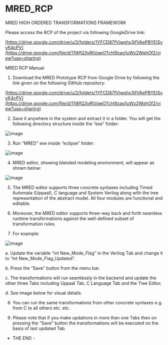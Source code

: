 # MRED_RCP
MRED HIGH ORDERED TRANSFORMATIONS FRAMEWORK

Please access the RCP of the project via following GoogleDrive link:

[https://drive.google.com/drive/u/2/folders/1YFCD87fViwphx3jfVAePBYEISvyK4cPV](https://drive.google.com/file/d/11WfQ3vRfzjqeOTchI9zag1uWz2WqhOf2/view?usp=sharing)


MRED RCP Manual

1.	Download the MRED Prototype RCP from Google Drive by following the link given on the following GitHub repository:

   [https://drive.google.com/drive/u/2/folders/1YFCD87fViwphx3jfVAePBYEISvyK4cPV](https://drive.google.com/file/d/11WfQ3vRfzjqeOTchI9zag1uWz2WqhOf2/view?usp=sharing)

2.	Save it anywhere in the system and extract it in a folder. You will get the following directory structure inside the “exe” folder:

 ![image](https://github.com/user-attachments/assets/b3f3f01e-cc77-4139-b068-b005846016c9)


3.	Run “MRED” exe inside “eclipse” folder:

 
![image](https://github.com/user-attachments/assets/25f9fea2-eb12-4ee5-81d7-a7fb2a40deed)



4.	MRED editor, showing blended modeling environment, will appear as shown below:

 ![image](https://github.com/user-attachments/assets/1f7c9216-29c6-4d42-bdbf-f19df6974e4f)


5.	The MRED editor supports three concrete syntaxes including Timed Automata (Uppaal), C language and System Verilog along with the tree representation of the abstract model. All four modules are functional and editable.

6.	 Moreover, the MRED editor supports three-way back and forth seamless runtime transformations against the well-defined subset of transformation rules.

7.	For example:

   ![image](https://github.com/user-attachments/assets/91104d66-8727-4158-9b46-46a2f45ed929)


a.	Update the variable “int New_Mode_Flag” in the Verilog Tab and change it to “int New_Mode_Flag_Updated”.

b.	Press the “Save” button from the menu bar.

c.	The transformations will run seamlessly in the backend and update the other three Tabs including Uppaal Tab, C Language Tab and the Tree Editor.

d.	See image below for visual details.
 


8.	You can run the same transformations from other concrete syntaxes e.g. from C to all others etc. etc.

9.	Please note that if you make updations in more than one Tabs then on pressing the “Save” button the transformations will be executed on the basis of last updated Tab.



-	THE END 	-
